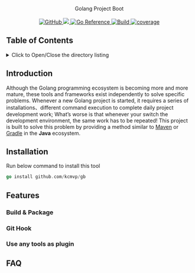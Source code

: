 <p align="center">
Golang Project Boot
  <br/>
  <br/>
  <a href="https://github.com/kcmvp/gb/blob/master/LICENSE">
    <img alt="GitHub" src="https://img.shields.io/github/license/kcmvp/gb"/>
  </a>
  <a href="https://goreportcard.com/report/github.com/kcmvp/gb">
    <img src="https://goreportcard.com/badge/github.com/kcmvp/gb"/>
  </a>
  <a href="https://pkg.go.dev/github.com/kcmvp/gb">
    <img src="https://pkg.go.dev/badge/github.com/kcmvp/gb.svg" alt="Go Reference"/>
  </a>
  <a href="https://github.com/kcmvp/gb/blob/main/.github/workflows/go.yml" rel="nofollow">
     <img src="https://img.shields.io/github/actions/workflow/status/kcmvp/gb/go.yml?branch=main" alt="Build" />
  </a>
  <a href="https://app.codecov.io/gh/kcmvp/gb" ref="nofollow">
    <img src ="https://img.shields.io/codecov/c/github/kcmvp/gb" alt="coverage"/>
  </a>

</p>

<span id="nav-1"></span>

## Table of Contents

<details>
  <summary>Click to Open/Close the directory listing</summary>

- [1. Table of Contents](#nav-1)
- [2. Introduction](#nav-2)
- [3. Features](#nav-3)
- [4. FAQ](#nav-4)

</details>

<span id="nav-2"></span>

## Introduction
Although the Golang programming ecosystem is becoming more and more mature, 
these tools and frameworks exist independently to solve specific problems. 
Whenever a new Golang project is started, it requires a series of installations、different command execution
to complete daily project development work; 
What’s worse is that whenever your switch the development environment, the same work has to be repeated! 
This project is built to solve this problem by providing a method similar to [Maven](https://maven.apache.org/) or [Gradle](https://gradle.com/) in the **Java** ecosystem.

<span id="nav-3"></span>

## Installation
Run below command to install this tool
```go
go install github.com/kcmvp/gb
```

## Features

### Build & Package

### Git Hook

### Use any tools as plugin

<span id="nav-4"></span>
## FAQ

